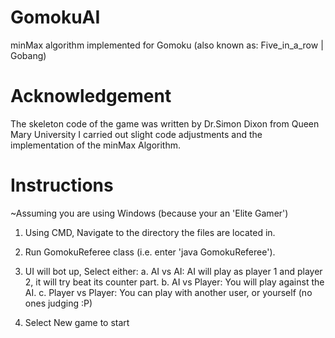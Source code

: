# GomokuAI
minMax algorithm implemented for Gomoku (also known as: Five_in_a_row | Gobang)

# Acknowledgement
The skeleton code of the game was written by Dr.Simon Dixon from Queen Mary University
I carried out slight code adjustments and the implementation of the minMax Algorithm.

# Instructions
~Assuming you are using Windows (because your an 'Elite Gamer')
  1. Using CMD, Navigate to the directory the files are located in.
  
  2. Run GomokuReferee class (i.e. enter 'java GomokuReferee').
  
  3. UI will bot up, Select either: 
    a. AI vs AI: AI will play as player 1 and player 2, it will try beat its counter part.
    b. AI vs Player: You will play against the AI.
    c. Player vs Player: You can play with another user, or yourself (no ones judging :P)
    
  4. Select New game to start 
